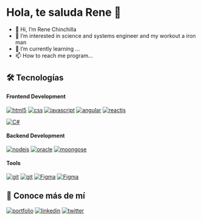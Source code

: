 # Hola, te saluda Rene 👋

- 👋 Hi, I’m Rene Chinchilla
- 👀 I’m interested in science and systems engineer and my workout a iron man
- 🌱 I’m currently learning ...
- 📫 How to reach me program...


<!---
ReneChM/ReneChM is a ✨ special ✨ repository because its `README.md` (this file) appears on your GitHub profile.
You can click the Preview link to take a look at your changes.
--->
<!--
https://dev.to/envoy_/150-badges-for-github-pnk#contents
img of program
-->

## 🛠 Tecnologías
#### Frontend Development
[![html5](https://img.shields.io/badge/html-orange?style=for-the-badge&logo=html5&labelColor=000&logoColor=white)]()
[![css](https://img.shields.io/badge/css-1DA1F2?style=for-the-badge&logo=CSS3&&labelColor=000&logoColor=white)]()
[![javascript](https://img.shields.io/badge/javascript-yellow?style=for-the-badge&logo=javascript&labelColor=000&logoColor=white)]()
[![angular](https://img.shields.io/badge/Angular-DD0031?logo=angular&logoColor=white&labelColor=000&style=for-the-badge)]()
[![reactjs](https://img.shields.io/badge/ReactJs-0088cc?logo=react&logoColor=white&labelColor=000&style=for-the-badge)]()

[![C#](https://img.shields.io/badge/c%23-%23239120?logo=MicrosoftC#&logoColor=white&labelColor=000&style=for-the-badge)]()


#### Backend Development
[![nodejs](https://img.shields.io/badge/nodejs-428f42?logo=node.js&logoColor=white&labelColor=000&style=for-the-badge)]()
[![oracle](https://img.shields.io/badge/Oracle-F80000?logo=oracle&logoColor=white&labelColor=000&style=for-the-badge)]()
[![moongose](https://img.shields.io/badge/Mongodb-35733f?logo=mongodb&logoColor=white&labelColor=000&style=for-the-badge)]()

#### Tools
[![git](https://img.shields.io/badge/git-orange?style=for-the-badge&logo=git&labelColor=000&logoColor=white)]()
[![git](https://img.shields.io/badge/github-02000f?style=for-the-badge&logo=github&labelColor=000&logoColor=white)]()
[![Figma](https://img.shields.io/badge/figma-370881?style=for-the-badge&logo=Figma&labelColor=000&logoColor=white)]()
[![Figma](https://img.shields.io/badge/Notion-020005?style=for-the-badge&logo=Notion&labelColor=000&logoColor=white)]()


## 🔗 Conoce más de mí
[![portfolio](https://img.shields.io/badge/my_portfolio-000?style=for-the-badge&logo=ko-fi&logoColor=white)](https://google.com/) 
[![linkedin](https://img.shields.io/badge/linkedin-0A66C2?style=for-the-badge&logo=linkedin&logoColor=white)](https://www.linkedin.com/in/renechinchilla/)
[![twitter](https://img.shields.io/badge/twitter-1DA1F2?style=for-the-badge&logo=twitter&logoColor=white)](https://twitter.com/renech35)



